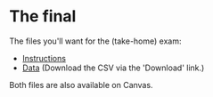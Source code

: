 # The final

The files you'll want for the (take-home) exam:

- [Instructions](https://raw.githack.com/edrubin/EC607S22/master/final/exam/exam.html)
- [Data](https://github.com/edrubin/EC607S22/raw/master/final/final-data.csv) (Download the CSV via the 'Download' link.)

Both files are also available on Canvas.